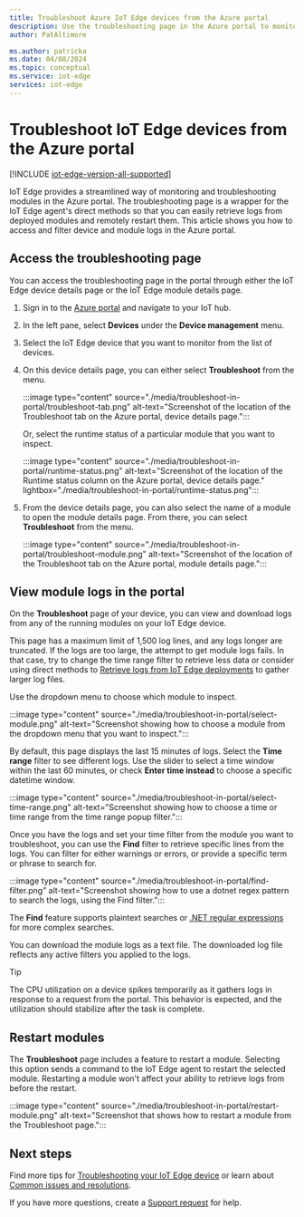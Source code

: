 ```yaml
---
title: Troubleshoot Azure IoT Edge devices from the Azure portal
description: Use the troubleshooting page in the Azure portal to monitor IoT Edge devices and modules
author: PatAltimore

ms.author: patricka
ms.date: 04/08/2024
ms.topic: conceptual
ms.service: iot-edge
services: iot-edge
---
```


# Troubleshoot IoT Edge devices from the Azure portal

[!INCLUDE [iot-edge-version-all-supported](includes/iot-edge-version-all-supported.md)]

IoT Edge provides a streamlined way of monitoring and troubleshooting modules in the Azure portal. The troubleshooting page is a wrapper for the IoT Edge agent's direct methods so that you can easily retrieve logs from deployed modules and remotely restart them. This article shows you how to access and filter device and module logs in the Azure portal.

## Access the troubleshooting page

You can access the troubleshooting page in the portal through either the IoT Edge device details page or the IoT Edge module details page.

1. Sign in to the [Azure portal](https://portal.azure.com) and navigate to your IoT hub.

1. In the left pane, select **Devices** under the **Device management** menu.

1. Select the IoT Edge device that you want to monitor from the list of devices.

1. On this device details page, you can either select **Troubleshoot** from the menu.

   :::image type="content" source="./media/troubleshoot-in-portal/troubleshoot-tab.png" alt-text="Screenshot of the location of the Troubleshoot tab on the Azure portal, device details page.":::

   Or, select the runtime status of a particular module that you want to inspect.

   :::image type="content" source="./media/troubleshoot-in-portal/runtime-status.png" alt-text="Screenshot of the location of the Runtime status column on the Azure portal, device details page." lightbox="./media/troubleshoot-in-portal/runtime-status.png":::

1. From the device details page, you can also select the name of a module to open the module details page. From there, you can select **Troubleshoot** from the menu.

   :::image type="content" source="./media/troubleshoot-in-portal/troubleshoot-module.png" alt-text="Screenshot of the location of the Troubleshoot tab on the Azure portal, module details page.":::

## View module logs in the portal

On the **Troubleshoot** page of your device, you can view and download logs from any of the running modules on your IoT Edge device.

This page has a maximum limit of 1,500 log lines, and any logs longer are truncated. If the logs are too large, the attempt to get module logs fails. In that case, try to change the time range filter to retrieve less data or consider using direct methods to [Retrieve logs from IoT Edge deployments](how-to-retrieve-iot-edge-logs.md) to gather larger log files.

Use the dropdown menu to choose which module to inspect.

:::image type="content" source="./media/troubleshoot-in-portal/select-module.png" alt-text="Screenshot showing how to choose a module from the dropdown menu that you want to inspect.":::

By default, this page displays the last 15 minutes of logs. Select the **Time range** filter to see different logs. Use the slider to select a time window within the last 60 minutes, or check **Enter time instead** to choose a specific datetime window.

:::image type="content" source="./media/troubleshoot-in-portal/select-time-range.png" alt-text="Screenshot showing how to choose a time or time range from the time range popup filter.":::

Once you have the logs and set your time filter from the module you want to troubleshoot, you can use the **Find** filter to retrieve specific lines from the logs. You can filter for either warnings or errors, or provide a specific term or phrase to search for. 

:::image type="content" source="./media/troubleshoot-in-portal/find-filter.png" alt-text="Screenshot showing how to use a dotnet regex pattern to search the logs, using the Find filter.":::

The **Find** feature supports plaintext searches or [.NET regular expressions](/dotnet/standard/base-types/regular-expression-language-quick-reference) for more complex searches.

You can download the module logs as a text file. The downloaded log file reflects any active filters you applied to the logs.

>[!TIP]
>The CPU utilization on a device spikes temporarily as it gathers logs in response to a request from the portal. This behavior is expected, and the utilization should stabilize after the task is complete.

## Restart modules

The **Troubleshoot** page includes a feature to restart a module. Selecting this option sends a command to the IoT Edge agent to restart the selected module. Restarting a module won't affect your ability to retrieve logs from before the restart.

:::image type="content" source="./media/troubleshoot-in-portal/restart-module.png" alt-text="Screenshot that shows how to restart a module from the Troubleshoot page.":::

## Next steps

Find more tips for [Troubleshooting your IoT Edge device](troubleshoot.md) or learn about [Common issues and resolutions](troubleshoot-common-errors.md). 

If you have more questions, create a [Support request](https://portal.azure.com/#create/Microsoft.Support) for help.
